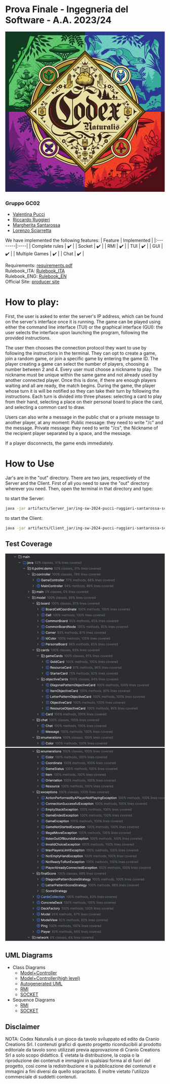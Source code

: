 # Prova Finale - Ingegneria del Software - A.A. 2023/24
![Logo](src/main/resources/Codex.png)

### Gruppo GC02
- [Valentina Pucci](https://github.com/ValentinaPucci)
- [Riccardo Ruggieri](https://github.com/RiccardoRuggieri)
- [Margherita Santarossa](https://github.com/margherita-santarossa)
- [Lorenzo Sciarretta](https://github.com/L-Neur0)

We have implemented the following features:
   | Feature | Implemented  |
|:--------|:----|
| Complete rules  | :heavy_check_mark:    |
| Socket  | :heavy_check_mark:    |
| RMI  | :heavy_check_mark:    |
| TUI | :heavy_check_mark:    |
| GUI  | :heavy_check_mark:    |
| Multiple Games   | :heavy_check_mark:    |
| Chat  | :heavy_check_mark:    |

Requirements: <a href="https://github.com/ValentinaPucci/ing-sw-2024-pucci-ruggieri-santarossa-sciarretta/blob/main/DOC/Requirements/requirements.pdf">requirements.pdf</a> <br>
Rulebook_ITA: <a href="https://github.com/ValentinaPucci/ing-sw-2024-pucci-ruggieri-santarossa-sciarretta/blob/main/DOC/Requirements/CODEX_Rulebook_IT.pdf">Rulebook_ITA</a> <br>
Rulebook_ENG: <a href="https://github.com/ValentinaPucci/ing-sw-2024-pucci-ruggieri-santarossa-sciarretta/blob/main/DOC/Requirements/CODEX_Rulebook_EN.pdf">Rulebook_EN</a> <br>
Official Site: <a href="https://www.craniocreations.it/prodotto/codex-naturalis">producer site</a>


# How to play:

First, the user is asked to enter the server's IP address, which can be found on the server's interface once it is running. The game can be played using either the command line interface (TUI) or the graphical interface (GUI): the user selects the interface upon launching the program, following the provided instructions.

The user then chooses the connection protocol they want to use by following the instructions in the terminal. They can opt to create a game, join a random game, or join a specific game by entering the game ID. The player creating a game can select the number of players, choosing a number between 2 and 4. Every user must choose a nickname to play. The nickname must be unique within the same game and not already used by another connected player. Once this is done, if there are enough players waiting and all are ready, the match begins. During the game, the player whose turn it is will be notified so they can take their turn by following the instructions. Each turn is divided into three phases: selecting a card to play from their hand, selecting a place on their personal board to place the card, and selecting a common card to draw.

Users can also write a message in the public chat or a private message to another player, at any moment:
Public message: they need to write "/c" and the message.
Private message: they need to write "/cs", the Nickname of the recipient player separated by a space, and the message.

If a player disconnects, the game ends immediately.

# How to Use 
Jar's are in the "out" directory. There are two jars, respectively of the Server and the Client.
First of all you need to save the "out" directory wherever you need. Then, open the terminal in that directory and type:

to start the Server:
```bash
java -jar artifacts/Server_jar/ing-sw-2024-pucci-ruggieri-santarossa-sciarretta.jar
```

to start the Client:
```bash
java -jar artifacts/Client_jar/ing-sw-2024-pucci-ruggieri-santarossa-sciarretta.jar
```

## Test Coverage
![Coverage Report](Deliverables/CoverageReport/CoverageReport1.png)
![Coverage Report](Deliverables/CoverageReport/CoverageReport2.png)

## UML Diagrams
- Class Diagrams
  - [Model+Controller](Deliverables/UML/Model+Controller.pdf)
  - [Model+Controller(high level)](Deliverables/UML/Model+Controller_AltoLivello.pdf)
  - [Autogenerated UML](Deliverables/UML/UML_autogenerated.png)
  - [RMI](Deliverables/UML/UML_RMI.pdf)
  - [SOCKET](Deliverables/UML/UML_socket.pdf)
- Sequence Diagrams
  - [RMI](Deliverables/sequenceDiagrams/RMI_Protocol.pdf)
  - [SOCKET](Deliverables/sequenceDiagrams/Socket_protocol.pdf)
 
  
## Disclaimer
NOTA: Codex Naturalis è un gioco da tavolo sviluppato ed edito da Cranio Creations Srl. I contenuti grafici di questo progetto riconducibili al prodotto editoriale da tavolo sono utilizzati previa approvazione di Cranio Creations Srl a solo scopo didattico. È vietata la distribuzione, la copia o la riproduzione dei contenuti e immagini in qualsiasi forma al di fuori del progetto, così come la redistribuzione e la pubblicazione dei contenuti e immagini a fini diversi da quello sopracitato. È inoltre vietato l'utilizzo commerciale di suddetti contenuti.
